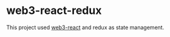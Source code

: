 # web3-react-redux

This project used [web3-react](https://github.com/Uniswap/web3-react) and redux as state management.
